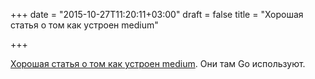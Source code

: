 +++
date = "2015-10-27T11:20:11+03:00"
draft = false
title = "Хорошая статья о том как уcтроен medium"

+++

<p><a href="http://bit.ly/1ORnJxA">Хорошая статья о том как уcтроен medium</a>. Они там Go используют.</p>

